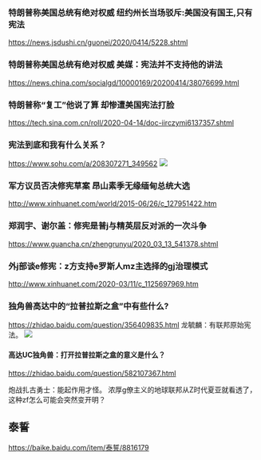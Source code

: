 ### 特朗普称美国总统有绝对权威 纽约州长当场驳斥:美国没有国王,只有宪法
https://news.jsdushi.cn/guonei/2020/0414/5228.shtml

### 特朗普称美国总统有绝对权威 美媒：宪法并不支持他的讲法
https://news.china.com/socialgd/10000169/20200414/38076699.html

### 特朗普称“复工”他说了算 却惨遭美国宪法打脸
https://tech.sina.com.cn/roll/2020-04-14/doc-iirczymi6137357.shtml

### 宪法到底和我有什么关系？
https://www.sohu.com/a/208307271_349562
![](http://5b0988e595225.cdn.sohucs.com/images/20171204/c088ac874a004f7e9cd187790acc6ec8.jpeg)

### 军方议员否决修宪草案 昂山素季无缘缅甸总统大选
http://www.xinhuanet.com/world/2015-06/26/c_127951422.htm

### 郑润宇、谢尔盖：修宪是普j与精英层反对派的一次斗争
https://www.guancha.cn/zhengrunyu/2020_03_13_541378.shtml

### 外j部谈e修宪：z方支持e罗斯人mz主选择的gj治理模式
http://www.xinhuanet.com/2020-03/11/c_1125697969.htm

### 独角兽高达中的“拉普拉斯之盒”中有些什么?
https://zhidao.baidu.com/question/356409835.html
龙毓麟：有联邦原始宪法。
![](https://iknow-pic.cdn.bcebos.com/d1160924ab18972bf80f93ece8cd7b899e510ada)
#### 高达UC独角兽：打开拉普拉斯之盒的意义是什么？
https://zhidao.baidu.com/question/582107367.html

炮战扎古勇士：能起作用才怪。
浓厚g僚主义的地球联邦从Z时代夏亚就看透了，
这种zf怎么可能会突然变开明？

## 泰誓
https://baike.baidu.com/item/泰誓/8816179
